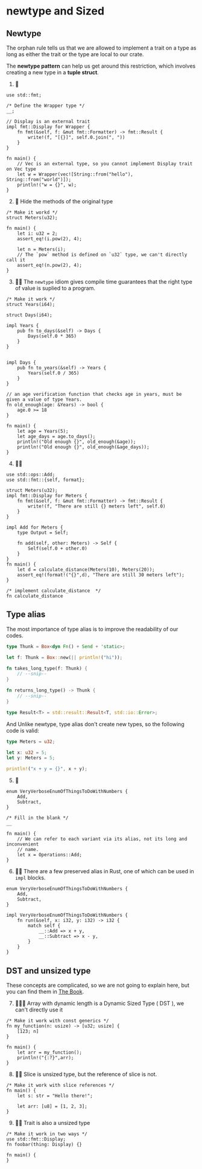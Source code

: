 # newtype and Sized

## Newtype

The orphan rule tells us that we are allowed to implement a trait on a type as long as either the trait or the type are local to our crate.

The **newtype pattern** can help us get around this restriction, which involves creating a new type in a **tuple struct**.

1. 🌟

```rust,editable
use std::fmt;

/* Define the Wrapper type */
__;

// Display is an external trait
impl fmt::Display for Wrapper {
    fn fmt(&self, f: &mut fmt::Formatter) -> fmt::Result {
        write!(f, "[{}]", self.0.join(", "))
    }
}

fn main() {
    // Vec is an external type, so you cannot implement Display trait on Vec type
    let w = Wrapper(vec![String::from("hello"), String::from("world")]);
    println!("w = {}", w);
}
```

2. 🌟 Hide the methods of the original type

```rust,editable
/* Make it workd */
struct Meters(u32);

fn main() {
    let i: u32 = 2;
    assert_eq!(i.pow(2), 4);

    let n = Meters(i);
    // The `pow` method is defined on `u32` type, we can't directly call it
    assert_eq!(n.pow(2), 4);
}
```

3. 🌟🌟 The `newtype` idiom gives compile time guarantees that the right type of value is suplied to a program.

```rust,editable
/* Make it work */
struct Years(i64);

struct Days(i64);

impl Years {
    pub fn to_days(&self) -> Days {
        Days(self.0 * 365)
    }
}


impl Days {
    pub fn to_years(&self) -> Years {
        Years(self.0 / 365)
    }
}

// an age verification function that checks age in years, must be given a value of type Years.
fn old_enough(age: &Years) -> bool {
    age.0 >= 18
}

fn main() {
    let age = Years(5);
    let age_days = age.to_days();
    println!("Old enough {}", old_enough(&age));
    println!("Old enough {}", old_enough(&age_days));
}
```

4. 🌟🌟

```rust,editable
use std::ops::Add;
use std::fmt::{self, format};

struct Meters(u32);
impl fmt::Display for Meters {
    fn fmt(&self, f: &mut fmt::Formatter) -> fmt::Result {
        write!(f, "There are still {} meters left", self.0)
    }
}

impl Add for Meters {
    type Output = Self;

    fn add(self, other: Meters) -> Self {
        Self(self.0 + other.0)
    }
}
fn main() {
    let d = calculate_distance(Meters(10), Meters(20));
    assert_eq!(format!("{}",d), "There are still 30 meters left");
}

/* implement calculate_distance  */
fn calculate_distance
```

## Type alias

The most importance of type alias is to improve the readability of our codes.

```rust
type Thunk = Box<dyn Fn() + Send + 'static>;

let f: Thunk = Box::new(|| println!("hi"));

fn takes_long_type(f: Thunk) {
    // --snip--
}

fn returns_long_type() -> Thunk {
    // --snip--
}
```

```rust
type Result<T> = std::result::Result<T, std::io::Error>;
```

And Unlike newtype, type alias don't create new types, so the following code is valid:

```rust
type Meters = u32;

let x: u32 = 5;
let y: Meters = 5;

println!("x + y = {}", x + y);
```

5. 🌟

```rust,editable
enum VeryVerboseEnumOfThingsToDoWithNumbers {
    Add,
    Subtract,
}

/* Fill in the blank */
__

fn main() {
    // We can refer to each variant via its alias, not its long and inconvenient
    // name.
    let x = Operations::Add;
}
```

6. 🌟🌟 There are a few preserved alias in Rust, one of which can be used in `impl` blocks.

```rust,editable
enum VeryVerboseEnumOfThingsToDoWithNumbers {
    Add,
    Subtract,
}

impl VeryVerboseEnumOfThingsToDoWithNumbers {
    fn run(&self, x: i32, y: i32) -> i32 {
        match self {
            __::Add => x + y,
            __::Subtract => x - y,
        }
    }
}
```

## DST and unsized type

These concepts are complicated, so we are not going to explain here, but you can find them in [The Book](https://doc.rust-lang.org/book/ch19-04-advanced-types.html?highlight=DST#dynamically-sized-types-and-the-sized-trait).

7. 🌟🌟🌟 Array with dynamic length is a Dynamic Sized Type ( DST ), we can't directly use it

```rust,editable
/* Make it work with const generics */
fn my_function(n: usize) -> [u32; usize] {
    [123; n]
}

fn main() {
    let arr = my_function();
    println!("{:?}",arr);
}
```

8. 🌟🌟 Slice is unsized type, but the reference of slice is not.

```rust,editable
/* Make it work with slice references */
fn main() {
    let s: str = "Hello there!";

    let arr: [u8] = [1, 2, 3];
}
```

9. 🌟🌟 Trait is also a unsized type

```rust,editable
/* Make it work in two ways */
use std::fmt::Display;
fn foobar(thing: Display) {}

fn main() {
}
```

